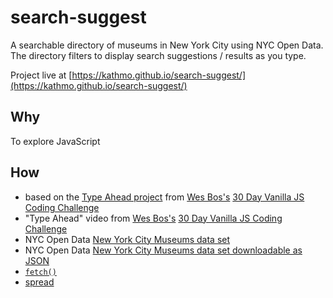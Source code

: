 # search-suggest

A searchable directory of museums in New York City using NYC Open Data. The directory filters to display search suggestions / results as you type.

Project live at [https://kathmo.github.io/search-suggest/](https://kathmo.github.io/search-suggest/)


## Why

To explore JavaScript


## How
* based on the [Type Ahead project](https://github.com/wesbos/JavaScript30/tree/master/06%20-%20Type%20Ahead) from [Wes Bos's](https://github.com/wesbos) [30 Day Vanilla JS Coding Challenge](https://javascript30.com/)
* "Type Ahead" video from [Wes Bos's](https://github.com/wesbos) [30 Day Vanilla JS Coding Challenge](https://javascript30.com/)
* NYC Open Data [New York City Museums data set](https://data.cityofnewyork.us/Recreation/New-York-City-Museums/ekax-ky3z)
* NYC Open Data [New York City Museums data set downloadable as JSON](https://data.cityofnewyork.us/api/views/fn6f-htvy/rows.json?accessType=DOWNLOAD)
* [```fetch()```](https://developer.mozilla.org/en-US/docs/Web/API/WindowOrWorkerGlobalScope/fetch)
* [spread](https://developer.mozilla.org/en-US/docs/Web/JavaScript/Reference/Operators/Spread_operator)
